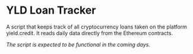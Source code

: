 # YLD Loan Tracker

 A script that keeps track of all cryptocurrency loans taken on the platform yield.credit. It reads daily data directly from the Ethereum contracts.

*The script is expected to be functional in the coming days.*
